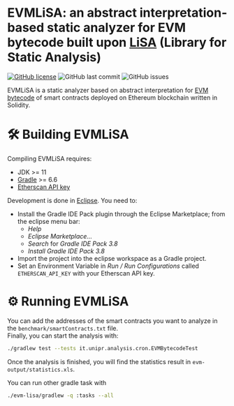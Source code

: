 # EVMLiSA: an abstract interpretation-based static analyzer for EVM bytecode built upon [LiSA](https://unive-ssv.github.io/lisa/) (Library for Static Analysis)

[![GitHub license](https://img.shields.io/github/license/lisa-analyzer/evm-lisa)](https://github.com/lisa-analyzer/evm-lisa/blob/master/LICENSE)
![GitHub last commit](https://img.shields.io/github/last-commit/lisa-analyzer/evm-lisa)
![GitHub issues](https://img.shields.io/github/issues-raw/lisa-analyzer/evm-lisa)

EVMLiSA is a static analyzer based on abstract interpretation for [EVM bytecode](https://www.ethervm.io/) of smart contracts deployed on Ethereum blockchain written in Solidity. 

# 🛠 Building EVMLiSA
Compiling EVMLiSA requires:
- JDK >= 11
- [Gradle](https://gradle.org/releases/) >= 6.6
- [Etherscan API key](https://etherscan.io/myapikey)

Development is done in [Eclipse](https://www.eclipse.org/downloads/).
You need to:
- Install the Gradle IDE Pack plugin through the Eclipse Marketplace; from the eclipse menu bar:
  - *Help*
  - *Eclipse Marketplace...*
  - *Search* for *Gradle IDE Pack 3.8*
  - *Install Gradle IDE Pack 3.8*
- Import the project into the eclipse workspace as a Gradle project.
- Set an Environment Variable in *Run / Run Configurations* called `ETHERSCAN_API_KEY` with your Etherscan API key.

# ⚙️ Running EVMLiSA
You can add the addresses of the smart contracts you want to analyze in the `benchmark/smartContracts.txt` file.  
Finally, you can start the analysis with:
```bash
./gradlew test --tests it.unipr.analysis.cron.EVMBytecodeTest
```
Once the analysis is finished, you will find the statistics result in `evm-output/statistics.xls`.

You can run other gradle task with
```bash
./evm-lisa/gradlew -q :tasks --all
```
